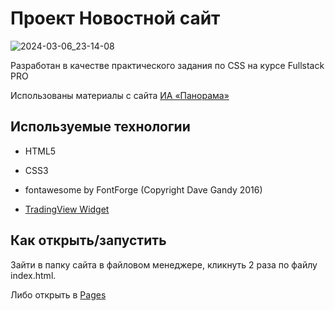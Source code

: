 # Проект Новостной сайт
![2024-03-06_23-14-08](https://github.com/git-morozova/HW-03/assets/153770811/634272bc-4bba-4563-836a-7b73e02e265f)

Разработан в качестве практического задания по CSS на курсе Fullstack PRO

Использованы материалы с сайта [ИА «Панорама»](https://panorama.pub/)

## Используемые технологии

* HTML5

* CSS3

* fontawesome by FontForge (Copyright Dave Gandy 2016)

* [TradingView Widget](https://ru.tradingview.com/)

## Как открыть/запустить

Зайти в папку сайта в файловом менеджере, кликнуть 2 раза по файлу index.html.

Либо открыть в [Pages](https://git-morozova.github.io/News_feed_site/)
